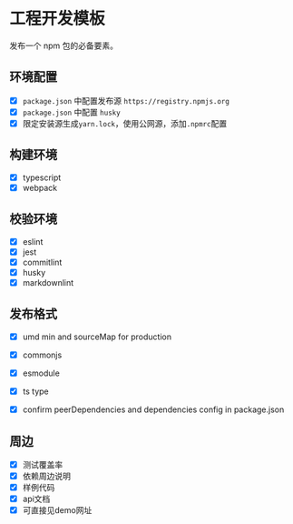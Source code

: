 # 工程开发模板

发布一个 npm 包的必备要素。

## 环境配置

- [x] `package.json` 中配置发布源 `https://registry.npmjs.org`
- [x] `package.json` 中配置 `husky`
- [x] 限定安装源生成`yarn.lock`，使用公网源，添加`.npmrc`配置

## 构建环境

- [x] typescript
- [x] webpack

## 校验环境

- [x] eslint
- [x] jest
- [x] commitlint
- [x] husky
- [x] markdownlint

## 发布格式

- [x] umd min and sourceMap for production
- [x] commonjs
- [x] esmodule
- [x] ts type

- [x] confirm peerDependencies and dependencies config in package.json

## 周边

- [x] 测试覆盖率
- [x] 依赖周边说明
- [x] 样例代码
- [x] api文档
- [x] 可直接见demo网址
